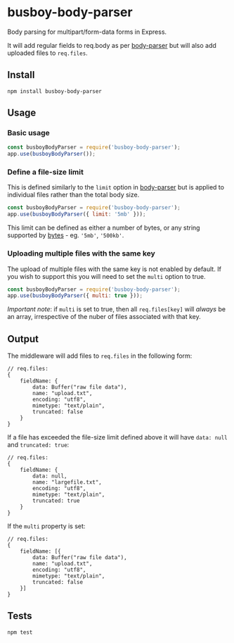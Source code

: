 # busboy-body-parser

Body parsing for multipart/form-data forms in Express.

It will add regular fields to req.body as per [body-parser](https://www.npmjs.org/package/body-parser) but will also add uploaded files to `req.files`.

## Install

`npm install busboy-body-parser`

## Usage

### Basic usage

```javascript
const busboyBodyParser = require('busboy-body-parser');
app.use(busboyBodyParser());
```

### Define a file-size limit

This is defined similarly to the `limit` option in [body-parser](https://www.npmjs.org/package/body-parser) but is applied to individual files rather than the total body size.

```javascript
const busboyBodyParser = require('busboy-body-parser');
app.use(busboyBodyParser({ limit: '5mb' }));
```

This limit can be defined as either a number of bytes, or any string supported by [bytes](https://www.npmjs.org/package/bytes) - eg. `'5mb'`, `'500kb'`.

### Uploading multiple files with the same key

The upload of multiple files with the same key is not enabled by default. If you wish to support this you will need to set the `multi` option to true.

```javascript
const busboyBodyParser = require('busboy-body-parser');
app.use(busboyBodyParser({ multi: true }));
```

_Important note_: if `multi` is set to true, then all `req.files[key]` will *always* be an array, irrespective of the nuber of files associated with that key.

## Output

The middleware will add files to `req.files` in the following form:

```
// req.files:
{
    fieldName: {
        data: Buffer("raw file data"),
        name: "upload.txt",
        encoding: "utf8",
        mimetype: "text/plain",
        truncated: false
    }
}
```

If a file has exceeded the file-size limit defined above it will have `data: null` and `truncated: true`:

```
// req.files:
{
    fieldName: {
        data: null,
        name: "largefile.txt",
        encoding: "utf8",
        mimetype: "text/plain",
        truncated: true
    }
}
```

If the `multi` property is set:

```
// req.files:
{
    fieldName: [{
        data: Buffer("raw file data"),
        name: "upload.txt",
        encoding: "utf8",
        mimetype: "text/plain",
        truncated: false
    }]
}
```

## Tests

`npm test`
